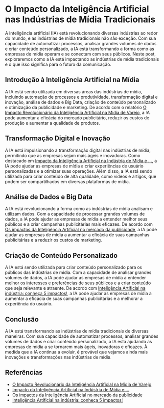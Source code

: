 # O Impacto da Inteligência Artificial nas Indústrias de Mídia Tradicionais
A inteligência artificial (IA) está revolucionando diversas indústrias ao redor do mundo, e as indústrias de mídia tradicionais não são exceção. Com sua capacidade de automatizar processos, analisar grandes volumes de dados e criar conteúdo personalizado, a IA está transformando a forma como as empresas de mídia operam e se conectam com seus públicos. Neste post, exploraremos como a IA está impactando as indústrias de mídia tradicionais e o que isso significa para o futuro da comunicação.

## Introdução à Inteligência Artificial na Mídia
A IA está sendo utilizada em diversas áreas das indústrias de mídia, incluindo automação de processos e produtividade, transformação digital e inovação, análise de dados e Big Data, criação de conteúdo personalizado e otimização da publicidade e marketing. De acordo com o relatório [O Impacto Revolucionário da Inteligência Artificial na Mídia de Varejo](https://www.flipflow.io/pt-br/blog-pt-br/impacto-inteligencia-artificial-midia-varejo/), a IA pode aumentar a eficácia do mercado publicitário, reduzir os custos de produção e aumentar a qualidade de produtos.

## Transformação Digital e Inovação
A IA está impulsionando a transformação digital nas indústrias de mídia, permitindo que as empresas sejam mais ágeis e inovadoras. Como destacado em [Impacto da Inteligência Artificial na Indústria de Mídia e ...](https://stayrelevant.globant.com/pt-br/technology/data-ai/impacto-da-ia-na-midia-digital/), a IA pode ajudar as empresas de mídia a criar experiências de usuário personalizadas e a otimizar suas operações. Além disso, a IA está sendo utilizada para criar conteúdo de alta qualidade, como vídeos e artigos, que podem ser compartilhados em diversas plataformas de mídia.

## Análise de Dados e Big Data
A IA está revolucionando a forma como as indústrias de mídia analisam e utilizam dados. Com a capacidade de processar grandes volumes de dados, a IA pode ajudar as empresas de mídia a entender melhor seus públicos e a criar campanhas publicitárias mais eficazes. De acordo com [Os impactos da Inteligência Artificial no mercado da publicidade](https://www.publi.com.br/os-impactos-que-a-inteligencia-artificial-esta-trazendo-para-o-mercado-da-publicidade/), a IA pode ajudar as empresas de mídia a aumentar a eficácia de suas campanhas publicitárias e a reduzir os custos de marketing.

## Criação de Conteúdo Personalizado
A IA está sendo utilizada para criar conteúdo personalizado para os públicos das indústrias de mídia. Com a capacidade de analisar grandes volumes de dados, a IA pode ajudar as empresas de mídia a entender melhor os interesses e preferências de seus públicos e a criar conteúdo que seja relevante e atraente. De acordo com [Inteligência Artificial na indústria: conheça 5 impactos!](https://www.nortel.com.br/blog/inteligencia-artificial-na-industria/), a IA pode ajudar as empresas de mídia a aumentar a eficácia de suas campanhas publicitárias e a melhorar a experiência do usuário.

## Conclusão
A IA está transformando as indústrias de mídia tradicionais de diversas maneiras. Com sua capacidade de automatizar processos, analisar grandes volumes de dados e criar conteúdo personalizado, a IA está ajudando as empresas de mídia a se tornarem mais ágeis, inovadoras e eficazes. À medida que a IA continua a evoluir, é provável que vejamos ainda mais inovações e transformações nas indústrias de mídia.

## Referências
- [O Impacto Revolucionário da Inteligência Artificial na Mídia de Varejo](https://www.flipflow.io/pt-br/blog-pt-br/impacto-inteligencia-artificial-midia-varejo/)
- [Impacto da Inteligência Artificial na Indústria de Mídia e ...](https://stayrelevant.globant.com/pt-br/technology/data-ai/impacto-da-ia-na-midia-digital/)
- [Os impactos da Inteligência Artificial no mercado da publicidade](https://www.publi.com.br/os-impactos-que-a-inteligencia-artificial-esta-trazendo-para-o-mercado-da-publicidade/)
- [Inteligência Artificial na indústria: conheça 5 impactos!](https://www.nortel.com.br/blog/inteligencia-artificial-na-industria/)